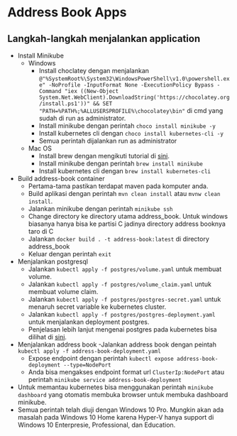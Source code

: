 # Address Book Apps

## Langkah-langkah menjalankan application
-  Install Minikube
    - Windows
        - Install choclatey dengan menjalankan `@"%SystemRoot%\System32\WindowsPowerShell\v1.0\powershell.exe" -NoProfile -InputFormat None -ExecutionPolicy Bypass -Command "iex ((New-Object System.Net.WebClient).DownloadString('https://chocolatey.org/install.ps1'))" && SET "PATH=%PATH%;%ALLUSERSPROFILE%\chocolatey\bin"` di cmd yang sudah di run as administrator.
        - Install minikube dengan perintah `choco install minikube -y`
        - Install kubernetes cli dengan `choco install kubernetes-cli -y`
        - Semua perintah dijalankan run as administrator
    - Mac OS
        - Install brew dengan mengikuti tutorial di [sini](https://docs.brew.sh/Installation).
        - Install minikube dengan perintah `brew install minikube`
        - Install kubernetes cli dengan `brew install kubernetes-cli`
-  Build address-book container
    - Pertama-tama pastikan terdapat maven pada komputer anda.
    - Build aplikasi dengan perintah `mvn clean install` atau `mvnw clean install`.
    - Jalankan minikube dengan perintah `minikube ssh`
    - Change directory ke directory utama address_book. Untuk windows biasanya hanya bisa ke partisi C jadinya directory address booknya taro di C
    - Jalankan `docker build . -t address-book:latest` di directory address_book
    - Keluar dengan perintah `exit`
- Menjalankan postgresql
    - Jalankan `kubectl apply -f postgres/volume.yaml` untuk membuat volume.
    - Jalankan `kubectl apply -f postgres/volume_claim.yaml` untuk membuat volume claim.
    - Jalankan `kubectl apply -f postgres/postgres-secret.yaml` untuk menaruh secret variable ke kubernetes cluster.
    - Jalankan `kubectl apply -f postgres/postgres-deployment.yaml` untuk menjalankan deployment postgres.
    - Penjelasan lebih lanjut mengenai postgres pada kubernetes bisa dilihat di [sini](https://medium.com/@markgituma/kubernetes-local-to-production-with-django-3-postgres-with-migrations-on-minikube-31f2baa8926e).
- Menjalankan address book
    -Jalankan address book dengan peintah `kubectl apply -f address-book-deployment.yaml`
    - Expose endpoint dengan perintah `kubectl expose address-book-deployment --type=NodePort`
    - Anda bisa mengakses endpoint format url `ClusterIp:NodePort` atau perintah `minikube service address-book-deployment`
- Untuk memantau kubernetes bisa menggunakan perintah `minikube dashboard` yang otomatis membuka browser untuk membuka dashboard minikube.
- Semua perintah telah diuji dengan Windows 10 Pro. Mungkin akan ada masalah pada Windows 10 Home karena Hyper-V hanya support di Windows 10 Enterpresie, Professional, dan Education.
